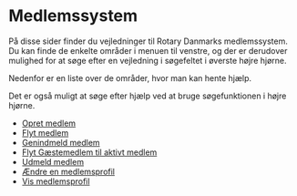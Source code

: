 # Medlemssystem
På disse sider finder du vejledninger til Rotary Danmarks medlemssystem. Du kan finde de enkelte områder i menuen til venstre, og der er derudover mulighed for at søge efter en vejledning i søgefeltet i øverste højre hjørne.

Nedenfor er en liste over de områder, hvor man kan hente hjælp.

Det er også muligt at søge efter hjælp ved at bruge søgefunktionen i højre hjørne.

- [Opret medlem](opretmedlem.md)
- [Flyt medlem](flytmedlem.md) 
- [Genindmeld medlem](genindmeld.md)
- [Flyt Gæstemedlem til aktivt medlem](gaesttilmedlem.md)
- [Udmeld medlem](udmeld.md)
- [Ændre en medlemsprofil](aendremedlem.md)
- [Vis medlemsprofil](browseprofil.md)